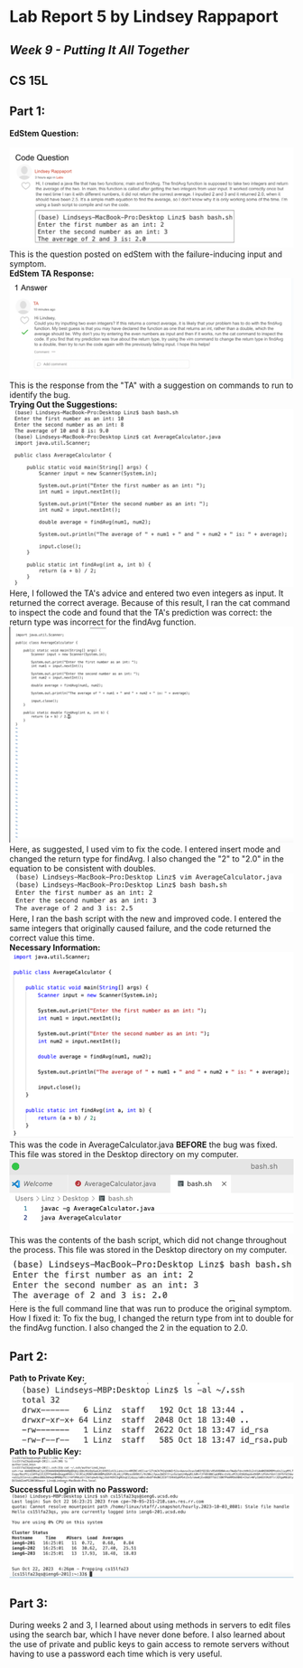 # Lab Report 5 by Lindsey Rappaport
## *Week 9 - Putting It All Together*
## CS 15L

## **Part 1:** <br/>
**EdStem Question:** <br/> <br/>
![Image](edStemQ.png) <br/>
This is the question posted on edStem with the failure-inducing input and symptom.
<br/>
**EdStem TA Response:** <br/>
![Image](edStemA.png) <br/>
This is the response from the "TA" with a suggestion on commands to run to identify the bug.
<br/>
**Trying Out the Suggestions:** <br/>
![Image](firstTry.png) <br/>
Here, I followed the TA's advice and entered two even integers as input. It returned the correct average. Because of this result, I ran the cat command to inspect the code and found that the TA's prediction was correct: the return type was incorrect for the findAvg function.
<br/>
![Image](vimFix.png) <br/>
Here, as suggested, I used vim to fix the code. I entered insert mode and changed the return type for findAvg. I also changed the "2" to "2.0" in the equation to be consistent with doubles.
<br/>
![Image](fixed.png) <br/>
Here, I ran the bash script with the new and improved code. I entered the same integers that originally caused failure, and the code returned the correct value this time.
<br/>
**Necessary Information:** <br/>
![Image](codeVS.png) <br/>
This was the code in AverageCalculator.java **BEFORE** the bug was fixed. This file was stored in the Desktop directory on my computer.
<br/>
![Image](bash.png) <br/>
This was the contents of the bash script, which did not change throughout the process. This file was stored in the Desktop directory on my computer.
<br/>
![Image](symptom.png) <br/>
Here is the full command line that was run to produce the original symptom. 
<br/>
How I fixed it: To fix the bug, I changed the return type from int to double for the findAvg function. I also changed the 2 in the equation to 2.0.


## **Part 2:** <br/>
**Path to Private Key:** <br/>
![Image](privPath.png) <br/>
**Path to Public Key:** <br/>
![Image](pubPath.png) <br/>
**Successful Login with no Password:** <br/>
![Image](successNoPW.png) <br/>

## **Part 3:** <br/>
During weeks 2 and 3, I learned about using methods in servers to edit files using the search bar, which I have never done before. I also learned about the use of private and public keys to gain access to remote servers without having to use a password each time which is very useful.
<br/>
